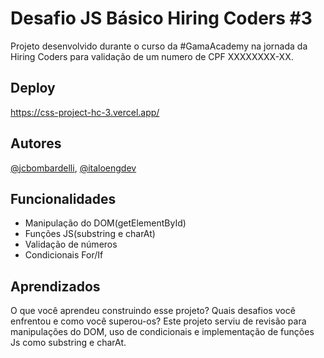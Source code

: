 # Desafio JS Básico Hiring Coders #3

Projeto desenvolvido durante o curso da #GamaAcademy na jornada da Hiring Coders para validação de um numero de CPF XXXXXXXX-XX.


## Deploy

https://css-project-hc-3.vercel.app/


## Autores

[@jcbombardelli](https://www.github.com/jcbombardelli),
[@italoengdev](https://github.com/italoengdev)


## Funcionalidades

- Manipulação do DOM(getElementById)
- Funções JS(substring e charAt)
- Validação de números
- Condicionais For/If


## Aprendizados

O que você aprendeu construindo esse projeto? Quais desafios você enfrentou e como você superou-os?
Este projeto serviu de revisão para manipulações do DOM, uso de condicionais e implementação de funções Js como substring e charAt.


